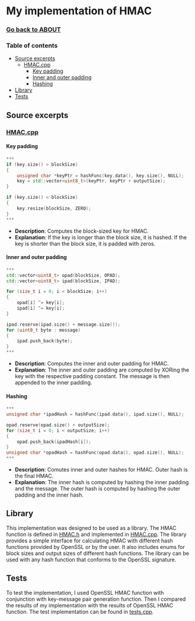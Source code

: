 # My implementation of HMAC

### [Go back to ABOUT](ABOUT.md)

### Table of contents

- [Source excerpts](#source-excerpts)
  - [HMAC.cpp](#hmaccpp)
    - [Key padding](#key-padding)
    - [Inner and outer padding](#inner-and-outer-padding)
    - [Hashing](#hashing)
- [Library](#library)
- [Tests](#tests)

## Source excerpts

### [HMAC.cpp](../src/HMAC.cpp)

#### Key padding

```c++
***
if (key.size() > blockSize)
{
    unsigned char *keyPtr = hashFunc(key.data(), key.size(), NULL);
    key = std::vector<uint8_t>(keyPtr, keyPtr + outputSize);
}

if (key.size() < blockSize)
{
    key.resize(blockSize, ZERO);
}
***
```

- **Description**: Computes the block-sized key for HMAC.
- **Explanation**: If the key is longer than the block size, it is hashed. If the key is shorter than the block size, it is padded with zeros.

#### Inner and outer padding

```c++
***
std::vector<uint8_t> opad(blockSize, OPAD);
std::vector<uint8_t> ipad(blockSize, IPAD);

for (size_t i = 0; i < blockSize; i++)
{
    opad[i] ^= key[i];
    ipad[i] ^= key[i];
}

ipad.reserve(ipad.size() + message.size());
for (uint8_t byte : message)
{
    ipad.push_back(byte);
}
***
```

- **Description**: Computes the inner and outer padding for HMAC.
- **Explanation**: The inner and outer padding are computed by XORing the key with the respective padding constant. The message is then appended to the inner padding.

#### Hashing

```c++
***
unsigned char *ipadHash = hashFunc(ipad.data(), ipad.size(), NULL);

opad.reserve(opad.size() + outputSize);
for (size_t i = 0; i < outputSize; i++)
{
    opad.push_back(ipadHash[i]);
}
unsigned char *opadHash = hashFunc(opad.data(), opad.size(), NULL);
***
```

- **Description**: Comutes inner and outer hashes for HMAC. Outer hash is the final HMAC.
- **Explanation**: The inner hash is computed by hashing the inner padding and the message. The outer hash is computed by hashing the outer padding and the inner hash.

## Library

This implementation was designed to be used as a library. The HMAC function is defined in [HMAC.h](../src/HMAC.h) and implemented in [HMAC.cpp](../src/HMAC.cpp). The library provides a simple interface for calculating HMAC with different hash functions provided by OpenSSL or by the user. It also includes enums for block sizes and output sizes of different hash functions. The library can be used with any hash function that conforms to the OpenSSL signature.

## Tests

To test the implementation, I used OpenSSL HMAC function with conjunction with key-message pair generation function. Then I compared the results of my implementation with the results of OpenSSL HMAC function. The test implementation can be found in [tests.cpp](../src/tests.cpp).
